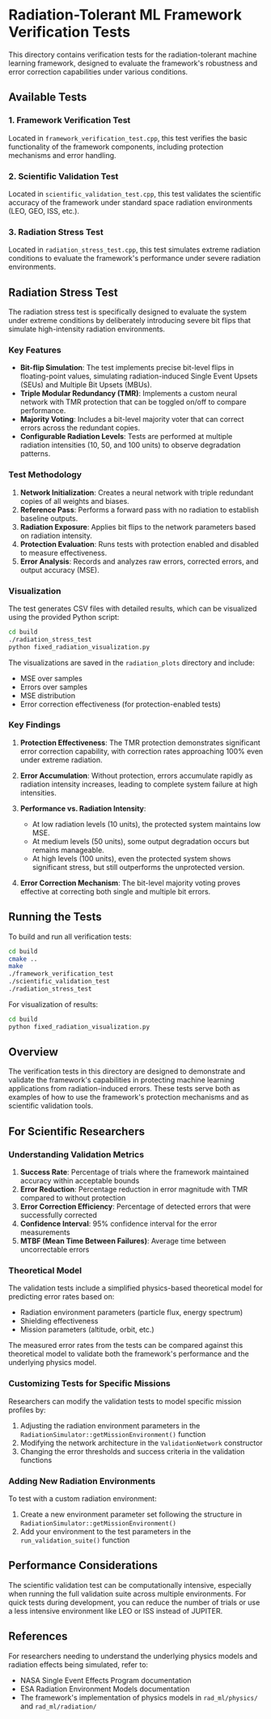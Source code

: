 # Radiation-Tolerant ML Framework Verification Tests

This directory contains verification tests for the radiation-tolerant machine learning framework, designed to evaluate the framework's robustness and error correction capabilities under various conditions.

## Available Tests

### 1. Framework Verification Test
Located in `framework_verification_test.cpp`, this test verifies the basic functionality of the framework components, including protection mechanisms and error handling.

### 2. Scientific Validation Test
Located in `scientific_validation_test.cpp`, this test validates the scientific accuracy of the framework under standard space radiation environments (LEO, GEO, ISS, etc.).

### 3. Radiation Stress Test
Located in `radiation_stress_test.cpp`, this test simulates extreme radiation conditions to evaluate the framework's performance under severe radiation environments.

## Radiation Stress Test

The radiation stress test is specifically designed to evaluate the system under extreme conditions by deliberately introducing severe bit flips that simulate high-intensity radiation environments.

### Key Features

- **Bit-flip Simulation**: The test implements precise bit-level flips in floating-point values, simulating radiation-induced Single Event Upsets (SEUs) and Multiple Bit Upsets (MBUs).
- **Triple Modular Redundancy (TMR)**: Implements a custom neural network with TMR protection that can be toggled on/off to compare performance.
- **Majority Voting**: Includes a bit-level majority voter that can correct errors across the redundant copies.
- **Configurable Radiation Levels**: Tests are performed at multiple radiation intensities (10, 50, and 100 units) to observe degradation patterns.

### Test Methodology

1. **Network Initialization**: Creates a neural network with triple redundant copies of all weights and biases.
2. **Reference Pass**: Performs a forward pass with no radiation to establish baseline outputs.
3. **Radiation Exposure**: Applies bit flips to the network parameters based on radiation intensity.
4. **Protection Evaluation**: Runs tests with protection enabled and disabled to measure effectiveness.
5. **Error Analysis**: Records and analyzes raw errors, corrected errors, and output accuracy (MSE).

### Visualization

The test generates CSV files with detailed results, which can be visualized using the provided Python script:

```bash
cd build
./radiation_stress_test
python fixed_radiation_visualization.py
```

The visualizations are saved in the `radiation_plots` directory and include:
- MSE over samples
- Errors over samples
- MSE distribution
- Error correction effectiveness (for protection-enabled tests)

### Key Findings

1. **Protection Effectiveness**: The TMR protection demonstrates significant error correction capability, with correction rates approaching 100% even under extreme radiation.

2. **Error Accumulation**: Without protection, errors accumulate rapidly as radiation intensity increases, leading to complete system failure at high intensities.

3. **Performance vs. Radiation Intensity**:
   - At low radiation levels (10 units), the protected system maintains low MSE.
   - At medium levels (50 units), some output degradation occurs but remains manageable.
   - At high levels (100 units), even the protected system shows significant stress, but still outperforms the unprotected version.

4. **Error Correction Mechanism**: The bit-level majority voting proves effective at correcting both single and multiple bit errors.

## Running the Tests

To build and run all verification tests:

```bash
cd build
cmake ..
make
./framework_verification_test
./scientific_validation_test
./radiation_stress_test
```

For visualization of results:

```bash
cd build
python fixed_radiation_visualization.py
```

## Overview

The verification tests in this directory are designed to demonstrate and validate the framework's capabilities in protecting machine learning applications from radiation-induced errors. These tests serve both as examples of how to use the framework's protection mechanisms and as scientific validation tools.

## For Scientific Researchers

### Understanding Validation Metrics

1. **Success Rate**: Percentage of trials where the framework maintained accuracy within acceptable bounds
2. **Error Reduction**: Percentage reduction in error magnitude with TMR compared to without protection
3. **Error Correction Efficiency**: Percentage of detected errors that were successfully corrected
4. **Confidence Interval**: 95% confidence interval for the error measurements
5. **MTBF (Mean Time Between Failures)**: Average time between uncorrectable errors

### Theoretical Model

The validation tests include a simplified physics-based theoretical model for predicting error rates based on:
- Radiation environment parameters (particle flux, energy spectrum)
- Shielding effectiveness
- Mission parameters (altitude, orbit, etc.)

The measured error rates from the tests can be compared against this theoretical model to validate both the framework's performance and the underlying physics model.

### Customizing Tests for Specific Missions

Researchers can modify the validation tests to model specific mission profiles by:
1. Adjusting the radiation environment parameters in the `RadiationSimulator::getMissionEnvironment()` function
2. Modifying the network architecture in the `ValidationNetwork` constructor
3. Changing the error thresholds and success criteria in the validation functions

### Adding New Radiation Environments

To test with a custom radiation environment:
1. Create a new environment parameter set following the structure in `RadiationSimulator::getMissionEnvironment()`
2. Add your environment to the test parameters in the `run_validation_suite()` function

## Performance Considerations

The scientific validation test can be computationally intensive, especially when running the full validation suite across multiple environments. For quick tests during development, you can reduce the number of trials or use a less intensive environment like LEO or ISS instead of JUPITER.

## References

For researchers needing to understand the underlying physics models and radiation effects being simulated, refer to:
- NASA Single Event Effects Program documentation
- ESA Radiation Environment Models documentation
- The framework's implementation of physics models in `rad_ml/physics/` and `rad_ml/radiation/`
